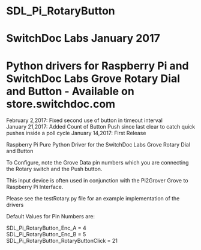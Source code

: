 # SDL_Pi_RotaryButton<BR> 
# SwitchDoc Labs   January 2017 

# Python drivers for Raspberry Pi and SwitchDoc Labs Grove Rotary Dial and Button - Available on store.switchdoc.com

February 2,2017: Fixed second use of button in timeout interval  
January 21,2017: Added Count of Button Push since last clear to catch quick pushes inside a poll cycle 
January 14,2017: First Release


Raspberry Pi Pure Python Driver for the SwitchDoc Labs Grove Rotary Dial and Button

To Configure, note the Grove Data pin numbers which you are connecting the Rotary switch and the Push button.

This input device is often used in conjunction with the Pi2Grover Grove to Raspberry Pi Interface.

Please see the testRotary.py file for an example implementation of the drivers

Default Values for Pin Numbers are:

SDL_Pi_RotaryButton_Enc_A = 4<BR>
SDL_Pi_RotaryButton_Enc_B = 5<BR>
SDL_Pi_RotaryButton_RotaryButtonClick = 21<BR>


